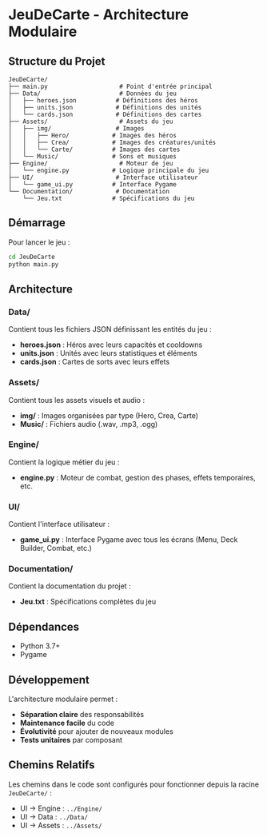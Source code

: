 # JeuDeCarte - Architecture Modulaire

## Structure du Projet

```
JeuDeCarte/
├── main.py                    # Point d'entrée principal
├── Data/                      # Données du jeu
│   ├── heroes.json           # Définitions des héros
│   ├── units.json            # Définitions des unités
│   └── cards.json            # Définitions des cartes
├── Assets/                    # Assets du jeu
│   ├── img/                  # Images
│   │   ├── Hero/            # Images des héros
│   │   ├── Crea/            # Images des créatures/unités
│   │   └── Carte/           # Images des cartes
│   └── Music/               # Sons et musiques
├── Engine/                    # Moteur de jeu
│   └── engine.py            # Logique principale du jeu
├── UI/                       # Interface utilisateur
│   └── game_ui.py           # Interface Pygame
└── Documentation/            # Documentation
    └── Jeu.txt              # Spécifications du jeu
```

## Démarrage

Pour lancer le jeu :

```bash
cd JeuDeCarte
python main.py
```

## Architecture

### Data/
Contient tous les fichiers JSON définissant les entités du jeu :
- **heroes.json** : Héros avec leurs capacités et cooldowns
- **units.json** : Unités avec leurs statistiques et éléments
- **cards.json** : Cartes de sorts avec leurs effets

### Assets/
Contient tous les assets visuels et audio :
- **img/** : Images organisées par type (Hero, Crea, Carte)
- **Music/** : Fichiers audio (.wav, .mp3, .ogg)

### Engine/
Contient la logique métier du jeu :
- **engine.py** : Moteur de combat, gestion des phases, effets temporaires, etc.

### UI/
Contient l'interface utilisateur :
- **game_ui.py** : Interface Pygame avec tous les écrans (Menu, Deck Builder, Combat, etc.)

### Documentation/
Contient la documentation du projet :
- **Jeu.txt** : Spécifications complètes du jeu

## Dépendances

- Python 3.7+
- Pygame

## Développement

L'architecture modulaire permet :
- **Séparation claire** des responsabilités
- **Maintenance facile** du code
- **Évolutivité** pour ajouter de nouveaux modules
- **Tests unitaires** par composant

## Chemins Relatifs

Les chemins dans le code sont configurés pour fonctionner depuis la racine `JeuDeCarte/` :
- UI → Engine : `../Engine/`
- UI → Data : `../Data/`
- UI → Assets : `../Assets/` 
